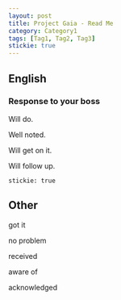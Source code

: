 ```yaml
---
layout: post
title: Project Gaia - Read Me
category: Category1
tags: [Tag1, Tag2, Tag3]
stickie: true
---
```


## English

### Response to your boss

Will do.

Well noted.

Will get on it.

Will follow up.

`stickie: true`

## Other

got it

no problem

received

aware of

acknowledged
